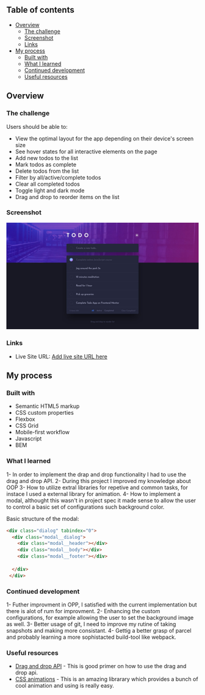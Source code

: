 ## Table of contents

- [Overview](#overview)
  - [The challenge](#the-challenge)
  - [Screenshot](#screenshot)
  - [Links](#links)
- [My process](#my-process)
  - [Built with](#built-with)
  - [What I learned](#what-i-learned)
  - [Continued development](#continued-development)
  - [Useful resources](#useful-resources)


## Overview

### The challenge

Users should be able to:

- View the optimal layout for the app depending on their device's screen size
- See hover states for all interactive elements on the page
- Add new todos to the list
- Mark todos as complete
- Delete todos from the list
- Filter by all/active/complete todos
- Clear all completed todos
- Toggle light and dark mode
- Drag and drop to reorder items on the list

### Screenshot

![](./design/desktop-design-dark.jpg)


### Links

- Live Site URL: [Add live site URL here](https://goofy-meninsky-eff547.netlify.app/)

## My process

### Built with

- Semantic HTML5 markup
- CSS custom properties
- Flexbox
- CSS Grid
- Mobile-first workflow
- Javascript 
- BEM


### What I learned

1- In order to implement the drap and drop functionality I had to use the drag and drop API. 
2- During this project I improved my knowledge about OOP
3- How to utilize extral libraries for repetive and common tasks, for instace I used a external library for animation.
4- How to implement a modal, althought this wasn't in project spec it made sense to allow the user to control a basic set of configurations such background color.

Basic structure of the modal:
```html
<div class="dialog" tabindex="0">
  <div class="modal__dialog">
    <div class="modal__header"></div>
    <div class="modal__body"></div>
    <div class="modal__footer"></div>

  </div>
 </div>
```

### Continued development

1- Futher improvment in OPP, I satisfied with the current implementation but there is alot of rum for improvment.
2- Enhancing the custom configurations, for example allowing the user to set the background image as well.
3- Better usage of git, I need to improve my rutine of taking snapshots and making more consistant.
4- Gettig a better grasp of parcel and probably learning a more sophistacted build-tool like webpack.


### Useful resources

- [Drag and drop API](https://www.javascripttutorial.net/web-apis/javascript-drag-and-drop/) - This is good primer on how to use the drag and drop api.
- [CSS animations](https://animate.style/) - This is an amazing librarary which provides a bunch of cool animation and using is really easy.


